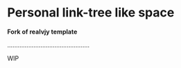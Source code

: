 # Personal link-tree like space

**Fork of realvjy template**


...............................................

WIP
